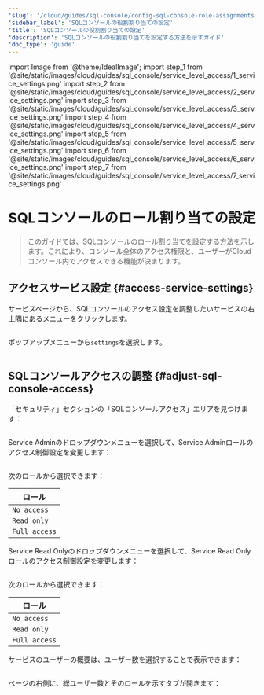 ```yaml
---
'slug': '/cloud/guides/sql-console/config-sql-console-role-assignments'
'sidebar_label': 'SQLコンソールの役割割り当ての設定'
'title': 'SQLコンソールの役割割り当ての設定'
'description': 'SQLコンソールの役割割り当てを設定する方法を示すガイド'
'doc_type': 'guide'
---
```


import Image from '@theme/IdealImage';
import step_1 from '@site/static/images/cloud/guides/sql_console/service_level_access/1_service_settings.png'
import step_2 from '@site/static/images/cloud/guides/sql_console/service_level_access/2_service_settings.png'
import step_3 from '@site/static/images/cloud/guides/sql_console/service_level_access/3_service_settings.png'
import step_4 from '@site/static/images/cloud/guides/sql_console/service_level_access/4_service_settings.png'
import step_5 from '@site/static/images/cloud/guides/sql_console/service_level_access/5_service_settings.png'
import step_6 from '@site/static/images/cloud/guides/sql_console/service_level_access/6_service_settings.png'
import step_7 from '@site/static/images/cloud/guides/sql_console/service_level_access/7_service_settings.png'


# SQLコンソールのロール割り当ての設定

> このガイドでは、SQLコンソールのロール割り当てを設定する方法を示します。これにより、コンソール全体のアクセス権限と、ユーザーがCloudコンソール内でアクセスできる機能が決まります。

<VerticalStepper>

## アクセスサービス設定 {#access-service-settings}

サービスページから、SQLコンソールのアクセス設定を調整したいサービスの右上隅にあるメニューをクリックします。

<Image img={step_1} size="lg"/>

ポップアップメニューから`settings`を選択します。

<Image img={step_2} size="lg"/>

## SQLコンソールアクセスの調整 {#adjust-sql-console-access}

「セキュリティ」セクションの「SQLコンソールアクセス」エリアを見つけます：

<Image img={step_3} size="md"/>

Service Adminのドロップダウンメニューを選択して、Service Adminロールのアクセス制御設定を変更します：

<Image img={step_4} size="md"/>

次のロールから選択できます：

| ロール          |
|---------------|
| `No access`   |
| `Read only`   |
| `Full access` |

Service Read Onlyのドロップダウンメニューを選択して、Service Read Onlyロールのアクセス制御設定を変更します：

<Image img={step_5} size="md"/>

次のロールから選択できます：

| ロール          |
|---------------|
| `No access`   |
| `Read only`   |
| `Full access` |

サービスのユーザーの概要は、ユーザー数を選択することで表示できます：

<Image img={step_6} size="md"/>

ページの右側に、総ユーザー数とそのロールを示すタブが開きます：

<Image img={step_7} size="md"/>

</VerticalStepper>
